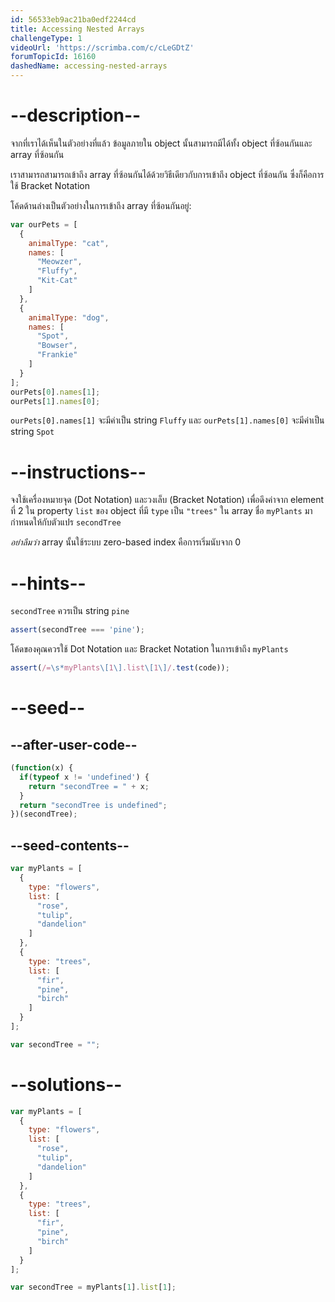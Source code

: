 ```yaml
---
id: 56533eb9ac21ba0edf2244cd
title: Accessing Nested Arrays
challengeType: 1
videoUrl: 'https://scrimba.com/c/cLeGDtZ'
forumTopicId: 16160
dashedName: accessing-nested-arrays
---
```


# --description--

จากที่เราได้เห็นในตัวอย่างที่แล้ว ข้อมูลภายใน object นั้นสามารถมีได้ทั้ง object ที่ซ้อนกันและ array ที่ซ้อนกัน 

เราสามารถสามารถเข้าถึง array ที่ซ้อนกันได้ด้วยวิธีเดียวกับการเข้าถึง object ที่ซ้อนกัน ซึ่งก็คือการใช้ Bracket Notation 

โค้ดด้านล่างเป็นตัวอย่างในการเข้าถึง array ที่ซ้อนกันอยู่:

```js
var ourPets = [
  {
    animalType: "cat",
    names: [
      "Meowzer",
      "Fluffy",
      "Kit-Cat"
    ]
  },
  {
    animalType: "dog",
    names: [
      "Spot",
      "Bowser",
      "Frankie"
    ]
  }
];
ourPets[0].names[1];
ourPets[1].names[0];
```

`ourPets[0].names[1]` จะมีค่าเป็น string `Fluffy`
และ `ourPets[1].names[0]` จะมีค่าเป็น string `Spot`

# --instructions--

จงใช้เครื่องหมายจุด (Dot Notation) และวงเล็บ (Bracket Notation) เพื่อดึงค่าจาก element ที่ 2 ใน property `list` ของ object ที่มี `type` เป็น `"trees"` ใน array ชื่อ `myPlants` มากำหนดให้กับตัวแปร `secondTree` 

*อย่าลืมว่า* array นั้นใช้ระบบ zero-based index คือการเริ่มนับจาก 0

# --hints--

`secondTree` ควรเป็น string `pine`

```js
assert(secondTree === 'pine');
```


โค้ดของคุณควรใช้ Dot Notation และ Bracket Notation ในการเข้าถึง `myPlants`

```js
assert(/=\s*myPlants\[1\].list\[1\]/.test(code));
```

# --seed--

## --after-user-code--

```js
(function(x) {
  if(typeof x != 'undefined') {
    return "secondTree = " + x;
  }
  return "secondTree is undefined";
})(secondTree);
```

## --seed-contents--

```js
var myPlants = [
  {
    type: "flowers",
    list: [
      "rose",
      "tulip",
      "dandelion"
    ]
  },
  {
    type: "trees",
    list: [
      "fir",
      "pine",
      "birch"
    ]
  }
];

var secondTree = "";
```

# --solutions--

```js
var myPlants = [
  {
    type: "flowers",
    list: [
      "rose",
      "tulip",
      "dandelion"
    ]
  },
  {
    type: "trees",
    list: [
      "fir",
      "pine",
      "birch"
    ]
  }
];

var secondTree = myPlants[1].list[1];
```

